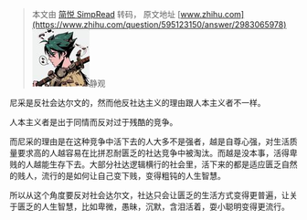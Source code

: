 > 本文由 [简悦 SimpRead](http://ksria.com/simpread/) 转码， 原文地址 [www.zhihu.com](https://www.zhihu.com/question/595123150/answer/2983065978) ![12e7f14dcfa37fe611399dddcb92a5ac_MD5](../assets/12e7f14dcfa37fe611399dddcb92a5ac_MD5.jpg)静观

尼采是反社会达尔文的，然而他反社达主义的理由跟人本主义者不一样。

人本主义者是出于同情而反对过于残酷的竞争。

而尼采的理由是在这种竞争中活下去的人大多不是强者，越是自尊心强，对生活质量要求高的人越容易在比拼忍耐匮乏的社达竞争中被淘汰。而越是没本事，活得卑贱的人越能生存下去。大部分社达逻辑横行的社会里，活下来的都是适应匮乏自然的贱人，流行的是如何让自己变下贱，变得粗钝的人生智慧。

所以从这个角度要反对社会达尔文，社达只会让匮乏的生活方式变得更普遍，让关于匮乏的人生智慧，比如卑微，愚昧，沉默，含泪活着，耍小聪明变得更流行。